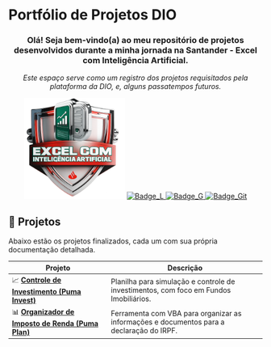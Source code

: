 # Portfólio de Projetos DIO

<div align="center">
  <h3>Olá! Seja bem-vindo(a) ao meu repositório de projetos desenvolvidos durante a minha jornada na Santander - Excel com Inteligência Artificial.
</h3>
  <p><i>Este espaço serve como um registro dos projetos requisitados pela plataforma da DIO, e, alguns passatempos futuros.</i></p>
  <img src="Logo_DIO.png" alt="DIO_Excel" width="200"/>

  <a href="https://www.linkedin.com/in/vitor09/" target="Linkedin">
    <img src="https://img.shields.io/badge/LinkedIn-0077B5?style=for-the-badge&logo=linkedin&logoColor=white" alt="Badge_L" />
  </a>
  <a href="mailto:jvno09229009@gmail.com" target="Gmail">
    <img src="https://img.shields.io/badge/Gmail-D14836?style=for-the-badge&logo=gmail&logoColor=white" alt="Badge_G" />
  </a>
    <a href="https://github.com/VihSousa" target="Git">
    <img src="https://img.shields.io/badge/GitHub-100000?style=for-the-badge&logo=github&logoColor=white" alt="Badge_Git" />
  </a>

</div>

## 🚀 Projetos

Abaixo estão os projetos finalizados, cada um com sua própria documentação detalhada.

| Projeto | Descrição |
| ------- | --------- | 
📈 **[Controle de Investimento (Puma Invest)](./Controle%20de%20investimento/)** | Planilha para simulação e controle de investimentos, com foco em Fundos Imobiliários.
| 📊 **[Organizador de Imposto de Renda (Puma Plan)](./Declara%C3%A7%C3%A3o%20de%20imposto/)** | Ferramenta com VBA para organizar as informações e documentos para a declaração do IRPF. |
